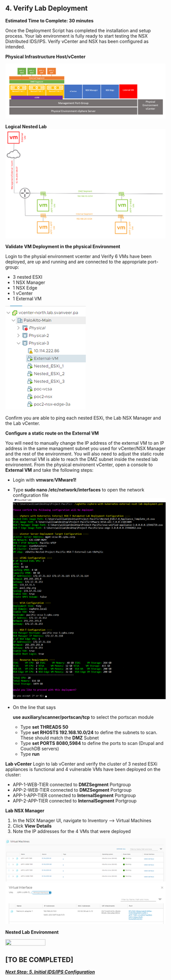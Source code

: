 
## 4. Verify Lab Deployment
**Estimated Time to Complete: 30 minutes**

Once the Deployment Script has completed the installation and setup process. Your lab environment is fully ready to start testing the NSX Distributed IDS/IPS. Verify vCenter and NSX has been configured as intended.

**Physical Infrastructure Host/vCenter**

![](assets/images/IDPS_POC_1.PNG)

**Logical Nested Lab**
![](assets/images/IDPS_POC_27.PNG)

**Validate VM Deployment in the physical Environment**

Login to the physial environment vcenter and Verify 6 VMs have been deployed, are up and running and are connected to the appropriate port-group: 
* 3 nested ESXI
* 1 NSX Manager
* 1 NSX Edge 
* 1 vCenter
* 1 External VM

![](assets/images/IDPS_POC_2.PNG)

Confirm you are able to ping each nested ESXi, the Lab NSX Manager and the Lab vCenter.

**Configure a static route on the External VM**

You will need to manually change the IP address of the external VM to an IP address in the same managment subnet you used for vCenter/NSX Manager and the rest of the environment. You will also need to adjust the static route so the external VM is able to reach the DMZ subnet inside the nested lab environemnt.
From the physical environent vCenter, open a console to **External VM** and take the following steps:
* Login with **vmware**/**VMware1!**
* Type **sudo nano /etc/network/interfaces** to open the network configuration file
![](assets/images/IDPS_POC_17.PNG)
* On the line that says 
    
    **use auxiliary/scanner/portscan/tcp** to select the portscan module
    * Type **set THREADS 50** 
    * Type **set RHOSTS 192.168.10.0/24** to define the subnets to scan. These should match the **DMZ** Subnet
    * Type **set PORTS 8080,5984** to define the ports to scan (Drupal and CouchDB servers)
    * Type **run**

**Lab vCenter**
Login to lab vCenter and verify the cluster of 3 nested ESXi appliances is functional and 4 vulnerable VMs have been deployed on the cluster:
* APP-1-WEB-TIER connected to **DMZSegment** Portgroup
* APP-2-WEB-TIER connected to **DMZSegment** Portgroup
* APP-1-APP-TIER connected to **InternalSegment** Portgroup
* APP-2-APP-TIER connected to **InternalSegment** Portgroup

**Lab NSX Manager**
1.	In the NSX Manager UI, navigate to Inventory -->  Virtual Machines
2. Click **View Details**
2. Note the IP addresses for the 4 VMs that were deployed


![](assets/images/IDPS_POC_11.PNG)
![](assets/images/IDPS_POC_12.PNG)

**Nested Lab Environment**

<img src="https://github.com/vmware-nsx/eval-docs-ids-ips/raw/master/docs/assets/images/IDPS_POC_27.PNG" width=50% height=50%>

[TO BE COMPLETED]
---

[***Next Step: 5. Initial IDS/IPS Configuration***](/docs/5-InitialConfiguration.md)
